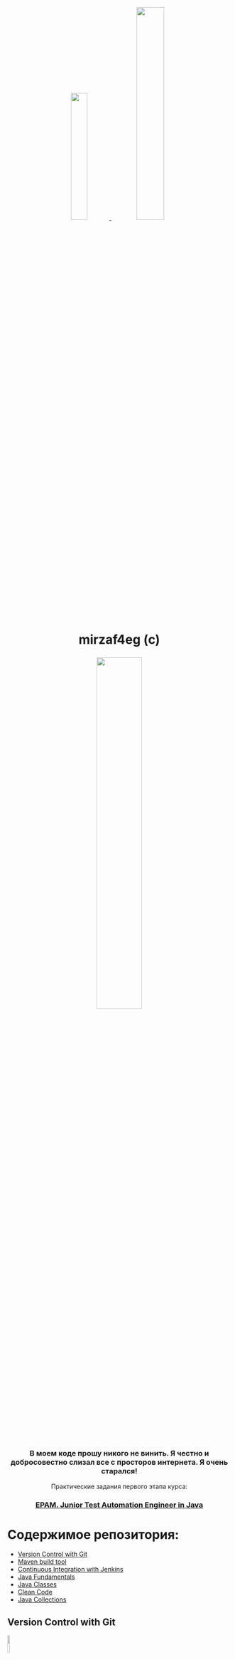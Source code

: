 <p align="center">
  <a href="https://www.instagram.com/mirzaf4eg/">
   <img src="https://user-images.githubusercontent.com/66875374/98158093-742a2900-1eeb-11eb-9353-5f31780195d2.png" width="27%"></img> 
   <img src="https://user-images.githubusercontent.com/66875374/98158339-c3705980-1eeb-11eb-9ac8-4d693db33447.png" width="35%"></img> 
  </a>
</p>
<h1 align="center">
  mirzaf4eg (c)
</h1>

<h3 align="center">
   <img src="https://user-images.githubusercontent.com/66875374/98164684-b7899500-1ef5-11eb-82ef-6340a335ee3d.png" width="45%"></img> 
</h3>
<h3 align="center">
  В моем коде прошу никого не винить. Я честно и добросовестно слизал все с просторов интернета. Я очень старался!
</h3>
<p align="center">
  Практические задания первого этапа курса:

<h3 align="center">
  <a href="https://careers.epam.by/training/training-listings/training.2332/">EPAM. Junior Test Automation Engineer in Java</a>
</h3>

# Содержимое репозитория:

- [Version Control with Git](#version-control-with-git)
- [Maven build tool](#maven-build-tool)
- [Continuous Integration with Jenkins](#continuous-integration-with-jenkins)
- [Java Fundamentals](#java-fundamentals)
- [Java Classes](#java-classes)
- [Clean Code](#clean-code)
- [Java Collections](#java-collections)

## Version Control with Git
<img src="https://user-images.githubusercontent.com/66875374/98221998-58fa0080-1f61-11eb-9ac5-e39acee8bd86.png" width="10%"></img>

**Nightmare!**

[Файл с выполненным заданием: Git_Task_Nigtmare.txt](https://github.com/mirzaf4eg/Junior-Test-Automation-Engineer-in-Java-EPAM/blob/master/git-task/Git_Task_Nigtmare.txt)

1. Создайте новый репозиторий на github.com и склонируйте его локально на свой компьютер.
    
    ```
    cd /d/EPAM/
	git clone git@github.com:mirzaf4eg/git-demo.git
	cd /d/EPAM/git-demo
    ```
    [git-demo](https://github.com/mirzaf4eg/git-demo.git)
     
2. Создайте файл названием song.txt и поместите туда половину текста любимой песни.
    
    ```
	echo "Come on, come on, turn the radio on" >> song.txt
	echo "It's Friday night and I won't be long" >> song.txt
	echo "Gotta do my hair, I put my make up on" >> song.txt
	echo "It's Friday night and I won't be long" >> song.txt
    ```

3. Сделайте коммит с названием "add first half of my favorite song" и отправьте его на сервер.

    ```
    git add song.txt
	git commit -m "add first half of my favorite song"
	git push
    ```
    
4. Убедитесь что на github есть файл song.txt с текстом песни. 
5. Используя веб-интерфейс гитхаба добавьте вторую половину текста песни и сделайте коммит с названием "finish my song".

	```
    # edit song.txt in remout git repo
	# >> Till I hit the dance floor
	# >> Hit the dance floor!
	# >> I got all I need
	# >> No I ain't got cash!
	# >> No I ain't got cash!
	# >> But I got you baby
	git pull
    ```

6. В локальном репозитории сделайте pull и убедитесь что коммит, который вы создали на github, подтянулся и у вас полный текст песни.
7. Добавьте в проект файл .gitignore и настройте так чтобы скрыть файлы с расширением .db, .log и директории с названиями target или bin.

	```
    echo "*.db" >> .gitignore
	echo "*.log" >> .gitignore
	echo "/target" >> .gitignore
	echo "/bin" >> .gitignore
    ```
    
8. Создайте ветку feature и добавьте в неё два коммита.

	```
    git checkout -b feature
	echo "Baby I don't need dollar bills to have fun tonight (I love cheap thrills)" >> song.txt
	echo "Baby I don't need dollar bills to have fun tonight (I love cheap thrills)" >> song.txt
	echo "I got all I need" >> song.txt
	git add song.txt
	git commit -m "feature commit one"
	echo "But I don't need no money" >> song.txt
	echo "As long as I can feel the beat" >> song.txt
	echo "I don't need no money" >> song.txt
	echo "As long as I keep dancing" >> song.txt
	git add song.txt
	git commit -m "feature commit two"
    ```
    
9. Смержите ветку feature в master.

	```
    git checkout master
	git merge feature
    ```
    
10. Вернитесь в feature и создайте файл arrows.txt cледующего содержания:
	>  _The ship glides gently on the waves_
    
	> _As day turns into night_
    

	```
    git checkout feature
	echo "The ship glides gently on the waves" >> arrows.txt
	echo "As day turns into night" >> arrows.txt
    ```

11. Выполните коммит.
    
	```
    git add arrows.txt
	git commit -m "feature commit post added arrow.txt"
    ```
    
12. Перейдите в master. Создайте там файл arrows.txt и добавьте следующий текст:
	> _One thousand burning arrows_
    
	> _Fill the starlit sky_
    
	```
    git checkout master
	echo "One thousand burning arrows" >> arrows.txt
	echo "Fill the starlit sky" >> arrows.txt
    ```
    
13. Выполните коммит.

	```
    git add arrows.txt
	git commit -m "master commit post added arrow.txt"
    ```
	
14. Смержите feature в master решив конфликт: сохраните все 4 строки в файле arrows.txt в порядке их добавления в пунктах 4 и 5.

    ```
    git merge feature
	# edit arrows.txt in github.com
	vi arrows.txt
	git add arrows.txt
	git commit -m "edit conflict in arrow.txt"
    ```

15. Создайте ветку storm и добавьте коммит в файл storm.txt:
	> _Twenty ships with Norsemen braves_
    
	> _Riding the northern wind_

	```
    git checkout -b storm
	echo "Twenty ships with Norsemen braves" >> storm.txt
	echo "Riding the northern wind" >> storm.txt
	git add storm.txt
	git commit -m "storm commit one"
    ```
    
16. Добавьте еще 2 строки в storm.txt и сделайте еще один коммит:
    > _They left their shores at early dawn_
    
	> _As a red sun was rising in the east_
    
	```
    echo "They left their shores at early dawn" >> storm.txt
	echo "As a red sun was rising in the east" >> storm.txt
	git add storm.txt
	git commit -m "storm commit two"
    ```
    
17. Вернитесь в master и создайте файл pursuit.txt с текстом ниже:
	> _The warming sun returns again_
    
	> _And melts away the snow_
    
	> _The sea is freed from icy chains_
    
	> _Winter is letting go_

	```
    git checkout master
	echo "The warming sun returns again" >> pursuit.txt
	echo "And melts away the snow" >> pursuit.txt
	echo "The sea is freed from icy chains" >> pursuit.txt
	echo "Winter is letting go" >> pursuit.txt
    ```

18. Выполните коммит.
    
    ```
    git add pursuit.txt
	git commit -m "commit added pursuit.txt"
    ```
    
19. Отметьте коммит тегом session1 и перейдите в ветку storm.

	```
    git tag session1
	git checkout storm
    ```
    
20. Сделайте rebase ветки storm так чтобы она содержала последний коммит из мастера.

	```
    git rebase master
    ```

21. Сделайте push вашего репозитория и убедитесь, что все коммиты есть на github.
22. Сделайте новый репозиторий на github.

	```
    # creat repo "git-demo-back" in github.com
    ```
    [git-demo-back](https://github.com/mirzaf4eg/git-demo-back.git)
    
23. Смените remote в локальном репозитории так, чтобы fetch и push шел на новый репозиторий который был создан в предыдущем шаге.

	```
    git remote remove origin
	git remote add origin git@github.com:mirzaf4eg/git-demo-back.git
    ```
    
24. Сделайте push и убедитесь, что второй репозиторий на гитхабе выглядит так же, как и первый. 
	
    ```
    git push --set-upstream origin master
    ```
    
25. Верните настройки remote в исходное состояние: пул и пуш первого локального репозитория ведет в один удаленный репозиторий на гитхабе.

	```
    git remote remove origin
	git remote add origin git@github.com:mirzaf4eg/git-demo.git
	git push --set-upstream origin master
    ```

[Вернуться к содержанию](#содержимое-репозитория)

## Maven build tool
<img src="https://user-images.githubusercontent.com/66875374/98226436-14716380-1f67-11eb-94e3-2dc3b3d3fad2.png" width="15%"></img>

1. Установите мавен убедитесь, что он работает.

<img src="https://user-images.githubusercontent.com/66875374/98232363-a03abe00-1f6e-11eb-892b-03ae83133584.png" width="100%"></img>

2. Загрузите тестовый проект отсюда https://github.com/vitalliuss/helloci/tree/master/Java

	[Тестовый проект](https://github.com/mirzaf4eg/Junior-Test-Automation-Engineer-in-Java-EPAM/tree/master/maven-task/hello-ci)

3. Соберите его мавеном с помощь цели test.

<img src="https://user-images.githubusercontent.com/66875374/98233783-91550b00-1f70-11eb-87f8-1a45c3cd40d0.png" width="100%"></img> 

4. Найдите библиотеки junit в папке c:\Users\User_Name\.m2\repository\ и посмотрите на дату создания файлов.

5. Измените версию junit в файле pom.xml c 4.12 на 4.11 и соберите проект снова. Проверьте, что новая версия библиотеки добавилась в .m2/repository.

<img src="https://user-images.githubusercontent.com/66875374/98234327-57383900-1f71-11eb-99e1-0412c7a78b2f.png" width="100%"></img>

[Вернуться к содержанию](#содержимое-репозитория)

## Continuous Integration with Jenkins
<img src="https://user-images.githubusercontent.com/66875374/98227492-6ff02100-1f68-11eb-8d21-f6a1c0a8a52d.jpg" width="15%"></img>

**Nightmare!**

1. Установите Jenkins.

Место для конфига дженкинса

2. Создать ноду и настроить сервер так, чтобы джоба выполнялась только на **slave** ноде.

	    - Ноду делаю на отдельном компьютере в общей сети:
		
<img src="https://user-images.githubusercontent.com/66875374/98385946-a741f900-2060-11eb-8903-448d4cb09a17.png" width="45%"></img> <img src="https://user-images.githubusercontent.com/66875374/98386053-cb9dd580-2060-11eb-9ffc-520c9b4cec02.png" width="45%"></img>

		- Настраиваю Jenkins: Мето для конфига ноды

3. Создайте задачу, которая будет делать следующее:
	- Клонировать проект:
    [Тестовый проект](https://github.com/mirzaf4eg/Junior-Test-Automation-Engineer-in-Java-EPAM/tree/master/maven-task/hello-ci)
    
    ```scss
	<scm class="hudson.plugins.git.GitSCM" plugin="git@4.4.5">
    	<configVersion>2</configVersion>
    	<userRemoteConfigs>
      		<hudson.plugins.git.UserRemoteConfig>
        		<url>https://github.com/vitalliuss/helloci</url>
      		</hudson.plugins.git.UserRemoteConfig>
   		</userRemoteConfigs>
    	<branches>
     		<hudson.plugins.git.BranchSpec>
        		<name>*/master</name>
      	</hudson.plugins.git.BranchSpec>
    	</branches>
  		<doGenerateSubmoduleConfigurations>false</doGenerateSubmoduleConfigurations>
    	<gitTool>2.18.4</gitTool>
    	<submoduleCfg class="list"/>
    	<extensions/>
  </scm>
    ```
    
    - Запускать тесты из проекта в директори Java с помощью цели mvn test.
	- Чтобы задача выполнялась раз в 5 минут;
    - Запуск тестов не позднее чем через 5 минут после коммита в git;
    - Каждый будний день в полночь.
    
4. Опубликуйте файл _Java\target\surefire eports\com.github.vitalliuss.helloci.AppTest.txt_ как артефакт.

5. Сменить порт сервера на **8081**.

6. Создать ноду и настроить сервер так, чтобы джоба выполнялась только на **slave** ноде.

7. Настроить **Job Config History** и **thinBackup**.

8. Создать пользователя **user** и дать ему права на просмотр джоб Jenkins, но без возможности записи или смены настроек.

9. Создать параметризованную джобу **HelloUser**, которая будет спрашивать в качестве параметра имя пользователя (username) и писать в консоль "Hello, username!".

10. С помощью цели  **mvn cobertura:cobertura** измерьте покрытие кода юнит-тестами (code coverage) и опубликуйте на странице джобы в виде графика.

[Вернуться к содержанию](#содержимое-репозитория)

## Java Fundamentals
<img src="https://user-images.githubusercontent.com/66875374/98227805-ca897d00-1f68-11eb-8269-31d7be0f9a2e.jpg" width="15%"></img>

- [Main Task](#main-task)
- [Optional Task First](#optional-task-first)
- [Optional Task Second](#optional-task-second)

### Main Task

### Optional Task First

This repository is a [monorepo](https://trunkbaseddevelopment.com/monorepos/) managed using [Lerna](https://github.com/lerna/lerna). This means there are [multiple packages](/packages) managed in this codebase, even though we publish them to NPM as separate packages.

### Optional Task Second

We are currently only accepting bug fixes for Gatsby v1. No new features will be accepted.

[Вернуться к содержанию](#содержимое-репозитория)

## Java Classes
<img src="https://user-images.githubusercontent.com/66875374/98227805-ca897d00-1f68-11eb-8269-31d7be0f9a2e.jpg" width="15%"></img>

[Вернуться к содержанию](#содержимое-репозитория)

## Clean Code
<img src="https://user-images.githubusercontent.com/66875374/98227805-ca897d00-1f68-11eb-8269-31d7be0f9a2e.jpg" width="15%"></img> <img src="https://user-images.githubusercontent.com/66875374/98228421-9ebac700-1f69-11eb-9f96-242d350ddd4d.jpg" width="15%"></img>

[Вернуться к содержанию](#содержимое-репозитория)

## Java Collections
<img src="https://user-images.githubusercontent.com/66875374/98227805-ca897d00-1f68-11eb-8269-31d7be0f9a2e.jpg" width="15%"></img>

- [Main Task](#main-task)
- [Optional Task](#optional-task)

### Main Task

### Optional Task

[Вернуться к содержанию](#содержимое-репозитория)

## :memo: License

Licensed under the [MIT License](https://github.com/mirzaf4eg/Junior-Test-Automation-Engineer-in-Java-EPAM/blob/master/LICENSE.txt).

## 💜 Thanks

[Вернуться к содержанию](#содержимое-репозитория)

